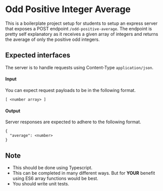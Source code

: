 # Odd Positive Integer Average

This is a boilerplate project setup for students to setup an express server that exposes a POST endpoint `/odd-positive-average`. The endpoint is pretty self explanatory as it receives a given array of integers and returns the average of only the positive odd integers.

## Expected interfaces

The server is to handle requests using Content-Type `application/json`.

#### Input

You can expect request payloads to be in the following format.

```
[ <number array> ]
```

#### Output

Server responses are expected to adhere to the following format.

```
{
  "average": <number>
}
```

## Note

- This should be done using Typescript.
- This can be completed in many different ways. But for **YOUR** benefit using ES6 array functions would be best.
- You should write unit tests.
